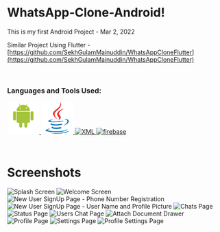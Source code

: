 # WhatsApp-Clone-Android!

This is my first Android Project - Mar 2, 2022

Similar Project Using Flutter - [https://github.com/SekhGulamMainuddin/WhatsAppCloneFlutter](https://github.com/SekhGulamMainuddin/WhatsAppCloneFlutter)

  <p><br></p>
  
  <h3 align="left">Languages and Tools Used:</h3>

<p> 
  <a href="https://developer.android.com" target="_blank" rel="noreferrer"> <img src="https://raw.githubusercontent.com/devicons/devicon/master/icons/android/android-original-wordmark.svg" alt="android" width="75" height="75"/> </a>
   <a href="https://www.java.com" target="_blank" rel="noreferrer"> <img src="https://raw.githubusercontent.com/devicons/devicon/master/icons/java/java-original.svg" alt="java" width="75" height="75"/> </a>
  <a href="https://www.w3schools.com/xml/" target="_blank" rel="noreferrer"> <img src="https://cdn-icons-png.flaticon.com/128/136/136526.png" alt="XML" width="75" height="75"/> </a>
  <a href="https://firebase.google.com/" target="_blank" rel="noreferrer"> <img src="https://www.vectorlogo.zone/logos/firebase/firebase-icon.svg" alt="firebase" width="75" height="75"/> </a> 
</p>
  
  <p><br></p>
  
# Screenshots

<p float="center">

<img src="https://user-images.githubusercontent.com/73953395/162500082-7679e433-68c1-47ac-a84d-2bf8e6456dec.jpg" alt="Splash Screen" width="195" height="433"/> 

<img src="https://user-images.githubusercontent.com/73953395/162500087-19395d47-e01a-4ab2-8813-649a40ca52a4.jpg" alt="Welcome Screen" width="195" height="433"/> 

<img src="https://user-images.githubusercontent.com/73953395/162500095-65f196a8-b325-429b-b0ff-fdb7fc574c3e.jpg" alt="New User SignUp Page - Phone Number Registration" width="195" height="433"/> 

<img src="https://user-images.githubusercontent.com/73953395/162500100-bf95da8f-4c0a-4aec-9574-462da9c3934a.jpg" alt="New User SignUp Page - User Name and Profile Picture" width="195" height="433"/> 



<img src="https://user-images.githubusercontent.com/73953395/162500109-8b528be8-5cd8-4b34-8662-23d7695ac0af.jpg" alt="Chats Page" width="195" height="433"/> 

<img src="https://user-images.githubusercontent.com/73953395/162500112-1e379156-b4ce-4f93-a916-523efffbc76e.jpg" alt="Status Page" width="195" height="433"/> 

<img src="https://user-images.githubusercontent.com/73953395/162500115-197ba649-1059-4e11-906d-855ce7227da0.jpg" alt="Users Chat Page" width="195" height="433"/> 

<img src="https://user-images.githubusercontent.com/73953395/162500122-9b030fe5-1474-4797-8350-b0a629d7a311.jpg" alt="Attach Document Drawer" width="195" height="433"/> 

<img src="https://user-images.githubusercontent.com/73953395/162500131-16675cd2-c16b-4e95-9c5a-795be3cd6008.jpg" alt="Profile Page" width="195" height="433"/> 


<img src="https://user-images.githubusercontent.com/73953395/162500054-36927eea-5a99-4ab2-86e9-ad5007ed45ee.jpg" alt="Settings Page" width="195" height="433"/> 

<img src="https://user-images.githubusercontent.com/73953395/162500074-7c5030c4-7fac-4b26-9db7-49de5cc29f41.jpg" alt="Profile Settings Page" width="195" height="433"/> 

</p>
